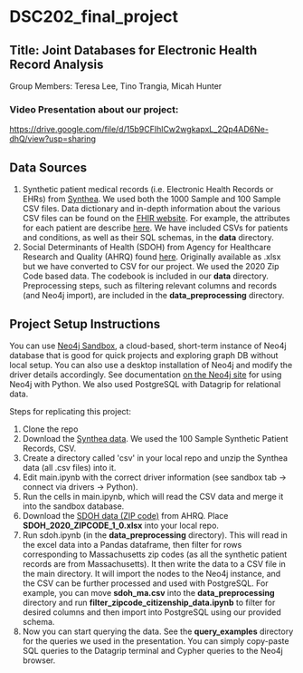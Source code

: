 # DSC202_final_project

## Title: Joint Databases for Electronic Health Record Analysis
Group Members: Teresa Lee, Tino Trangia, Micah Hunter

### Video Presentation about our project:
https://drive.google.com/file/d/15b9CFIhlCw2wgkapxL_2Qp4AD6Ne-dhQ/view?usp=sharing

## Data Sources
1. Synthetic patient medical records (i.e. Electronic Health Records or EHRs) from [Synthea](https://synthea.mitre.org/downloads/). We used both the 1000 Sample and 100 Sample CSV files. Data dictionary and in-depth information about the various CSV files can be found on the [FHIR website](https://build.fhir.org/resourcelist.html). For example, the attributes for each patient are describe [here](https://build.fhir.org/patient.html). We have included CSVs for patients and conditions, as well as their SQL schemas, in the **data** directory. 
2. Social Determinants of Health (SDOH) from Agency for Healthcare Research and Quality (AHRQ) found [here](https://www.ahrq.gov/sdoh/data-analytics/sdoh-data.html). Originally available as .xlsx but we have converted to CSV for our project. We used the 2020 Zip Code based data. The codebook is included in our **data** directory. Preprocessing steps, such as filtering relevant columns and records (and Neo4j import), are included in the **data_preprocessing** directory. 

## Project Setup Instructions
You can use [Neo4j Sandbox](https://neo4j.com/sandbox/), a cloud-based, short-term instance of Neo4j database that is good for quick projects and exploring graph DB without local setup. You can also use a desktop installation of Neo4j and modify the driver details accordingly. See documentation [on the Neo4j site](https://neo4j.com/docs/python-manual/current/) for using Neo4j with Python. We also used PostgreSQL with Datagrip for relational data.

Steps for replicating this project:
1. Clone the repo
2. Download the [Synthea data](https://synthea.mitre.org/downloads/). We used the 100 Sample Synthetic Patient Records, CSV.
3. Create a directory called 'csv' in your local repo and unzip the Synthea data (all .csv files) into it.
4. Edit main.ipynb with the correct driver information (see sandbox tab -> connect via drivers -> Python).
5. Run the cells in main.ipynb, which will read the CSV data and merge it into the sandbox database.
6. Download the [SDOH data (ZIP code)](https://www.ahrq.gov/sdoh/data-analytics/sdoh-data.html) from AHRQ. Place **SDOH_2020_ZIPCODE_1_0.xlsx** into your local repo.
7. Run sdoh.ipynb (in the **data_preprocessing** directory). This will read in the excel data into a Pandas dataframe, then filter for rows corresponding to Massachusetts zip codes (as all the synthetic patient records are from Massachusetts). It then write the data to a CSV file in the main directory. It will import the nodes to the Neo4j instance, and the CSV can be further processed and used with PostgreSQL. For example, you can move **sdoh_ma.csv** into the **data_preprocessing** directory and run **filter_zipcode_citizenship_data.ipynb** to filter for desired columns and then import into PostgreSQL using our provided schema. 
8. Now you can start querying the data. See the **query_examples** directory for the queries we used in the presentation. You can simply copy-paste SQL queries to the Datagrip terminal and Cypher queries to the Neo4j browser.
